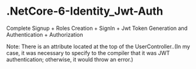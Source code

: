 # .NetCore-6-Identity_Jwt-Auth
Complete Signup + Roles Creation + SignIn + Jwt Token Generation and Authentication + Authorization

Note: There is an attribute located at the top of the UserController..(In my case, it was necessary to specify to the compiler that it was JWT authentication; otherwise, it would throw an error.)
